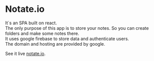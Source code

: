 # Notate.io

It`s an SPA built on react.  
The only purpose of this app is to store your notes. 
So you can create folders and make some notes there.  
It uses google firebase to store data and authenticate users.  
The domain and hosting are provided by google.  

See it live [notate.io](https://notate-io.web.app/).
